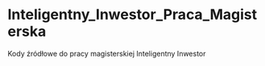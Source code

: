 # Inteligentny_Inwestor_Praca_Magisterska
Kody źródłowe do pracy magisterskiej Inteligentny Inwestor
